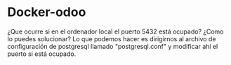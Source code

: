 # Docker-odoo

¿Que ocurre si en el ordenador local el puerto 5432 está ocupado? ¿Como lo puedes solucionar?
Lo que podemos hacer es dirigirnos al archivo de configuración de postgresql llamado "postgresql.conf" y modificar ahí el puerto si está ocupado.
